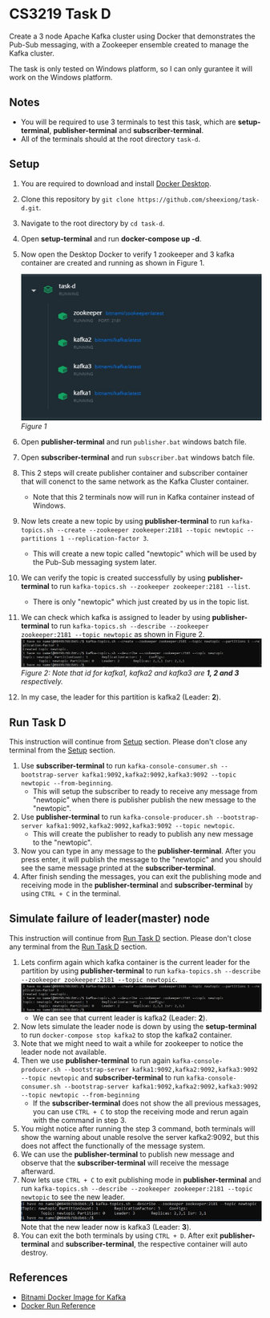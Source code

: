 # CS3219 Task D

Create a 3 node Apache Kafka cluster using Docker that demonstrates the Pub-Sub messaging, with a Zookeeper ensemble created to manage the Kafka cluster.

The task is only tested on Windows platform, so I can only gurantee it will work on the Windows platform.

## Notes
- You will be required to use 3 terminals to test this task, which are **setup-terminal**, **publisher-terminal** and **subscriber-terminal**.
- All of the terminals should at the root directory `task-d`.

## Setup
1. You are required to download and install [Docker Desktop](https://www.docker.com/products/docker-desktop).
2. Clone this repository by `git clone https://github.com/sheexiong/task-d.git`.
3. Navigate to the root directory by `cd task-d`.
4. Open **setup-terminal** and run **docker-compose up -d**.
5. Now open the Desktop Docker to verify 1 zookeeper and 3 kafka container are created and running as shown in Figure 1.

    ![Figure 1](images/figure1.jpg)
    *Figure 1*

6. Open **publisher-terminal** and run `publisher.bat` windows batch file.
7. Open **subscriber-terminal** and run `subscriber.bat` windows batch file.
8. This 2 steps will create publisher container and subscriber container that will conenct to the same network as the Kafka Cluster container.
    - Note that this 2 terminals now will run in Kafka container instead of Windows.
9. Now lets create a new topic by using **publisher-terminal** to run `kafka-topics.sh --create --zookeeper zookeeper:2181 --topic newtopic --partitions 1 --replication-factor 3`.
    - This will create a new topic called "newtopic" which will be used by the Pub-Sub messaging system later.
10. We can verify the topic is created successfully by using **publisher-terminal** to run `kafka-topics.sh --zookeeper zookeeper:2181 --list`.
    - There is only "newtopic" which just created by us in the topic list.
11. We can check which kafka is assigned to leader by using **publisher-terminal** to run `kafka-topics.sh --describe --zookeeper zookeeper:2181 --topic newtopic` as shown in Figure 2.
    ![Figure 2](images/figure2.jpg)
    *Figure 2: Note that id for kafka1, kafka2 and kafka3 are **1, 2 and 3** respectively.*
12. In my case, the leader for this partition is kafka2 (Leader: **2**).

## Run Task D
This instruction will continue from [Setup](##setup) section. Please don't close any terminal from the [Setup](##setup) section.

1. Use **subscriber-terminal** to run `kafka-console-consumer.sh --bootstrap-server kafka1:9092,kafka2:9092,kafka3:9092 --topic newtopic --from-beginning`.
    - This will setup the subscriber to ready to receive any message from "newtopic" when there is publisher publish the new message to the "newtopic".
2. Use **publisher-terminal** to run `kafka-console-producer.sh --bootstrap-server kafka1:9092,kafka2:9092,kafka3:9092 --topic newtopic`.
    - This will create the publisher to ready to publish any new message to the "newtopic".
3. Now you can type in any message to the **publisher-terminal**. After you press enter, it will publish the message to the "newtopic" and you should see the same message printed at the **subscriber-terminal**.
4. After finish sending the messages, you can exit the publishing mode and receiving mode in the **publisher-terminal** and **subscriber-terminal** by using `CTRL + C` in the terminal.

## Simulate failure of leader(master) node
This instruction will continue from [Run Task D](##Run-Task-D) section. Please don't close any terminal from the [Run Task D](##Run-Task-D) section.

1. Lets confirm again which kafka container is the current leader for the partition by using **publisher-terminal** to run `kafka-topics.sh --describe --zookeeper zookeeper:2181 --topic newtopic`.
    ![Figure 2](images/figure2.jpg)
    - We can see that current leader is kafka2 (Leader: **2**).
2. Now lets simulate the leader node is down by using the **setup-terminal** to run `docker-compose stop kafka2` to stop the kafka2 container.
3. Note that we might need to wait a while for zookeeper to notice the leader node not available.
3. Then we use **publisher-terminal** to run again `kafka-console-producer.sh --bootstrap-server kafka1:9092,kafka2:9092,kafka3:9092 --topic newtopic` and **subscriber-terminal** to run `kafka-console-consumer.sh --bootstrap-server kafka1:9092,kafka2:9092,kafka3:9092 --topic newtopic --from-beginning`
    - If the **subscriber-terminal** does not show the all previous messages, you can use `CTRL + C` to stop the receiving mode and rerun again with the command in step 3.
4. You might notice after running the step 3 command, both terminals will show the warning about unable resolve the server kafka2:9092, but this does not affect the functionally of the message system.
5. We can use the **publisher-terminal** to publish new message and observe that the **subscriber-terminal** will receive the message afterward.
6. Now lets use `CTRL + C` to exit publishing mode in **publisher-terminal** and run `kafka-topics.sh --describe --zookeeper zookeeper:2181 --topic newtopic` to see the new leader.
    ![Figure 3](images/figure3.jpg)
    Note that the new leader now is kafka3 (Leader: **3**).
7. You can exit the both terminals by using `CTRL + D`. After exit **publisher-terminal** and **subscriber-terminal**, the respective container will auto destroy.

## References
- [Bitnami Docker Image for Kafka](https://github.com/bitnami/bitnami-docker-kafka)
- [Docker Run Reference](https://docs.docker.com/engine/reference/run/)